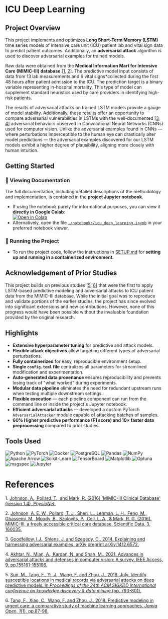 # ICU Deep Learning  

## Project Overview  

This project implements and optimizes **Long Short-Term Memory (LSTM)** time series models of intensive care unit (ICU) patient lab and vital sign data to predict patient outcomes. Additionally, an **adversarial attack** algorithm is used to discover adversarial examples for trained models.  

Raw data were obtained from the **Medical Information Mart for Intensive Care (MIMIC-III) database** [[1](#ref_01), [2](#ref_02)]. The predictive model input consists of data from 13 lab measurements and 6 vital signs*collected during the first 48 hours after patient admission to the ICU. The prediction target is a binary variable representing in-hospital mortality. This type of model can supplement standard heuristics used by care providers in identifying high-risk patients.  

The results of adversarial attacks on trained LSTM models provide a gauge of model stability. Additionally, these results offer an opportunity to compare adversarial vulnerabilities in LSTMs with the well-documented [[3](#ref_03), [4](#ref_04)] adversarial behaviors observed in Convolutional Neural Networks (CNNs) used for computer vision. Unlike the adversarial examples found in CNNs — where perturbations imperceptible to the human eye can drastically alter model predictions — the adversarial examples discovered for our LSTM models exhibit a higher degree of plausibility, aligning more closely with human intuition.  

## **Getting Started**  

### **📌 Viewing Documentation**  
The full documentation, including detailed descriptions of the methodology and implementation, is contained in the **project Jupyter notebook**.  
- If using the notebook purely for informational purposes, you can view it **directly in Google Colab**:  
[![Open in Colab](https://colab.research.google.com/assets/colab-badge.svg)](https://colab.research.google.com/github/duanegoodner/lstm_adversarial_attack/blob/main/notebooks/icu_deep_learning.ipynb)  
- Alternatively, open the file [`./notebooks/icu_deep_learning.ipynb`](notebooks/icu_deep_learning.ipynb) in your preferred notebook viewer.  

### **🚀 Running the Project**  
- To run the project code, follow the instructions in [SETUP.md](SETUP.md) for **setting up and running in a containerized environment**.  

## **Acknowledgement of Prior Studies**  

This project builds on previous studies [[5](#ref_05), [6](#ref_06)] that were the first to apply LSTM-based predictive modeling and adversarial attacks to ICU patient data from the MIMIC-III database. While the initial goal was to reproduce and validate portions of the earlier studies, the project has since evolved into significant extensions and new contributions. However, none of this progress would have been possible without the invaluable foundation provided by the original research.  

## **Highlights**  

- **Extensive hyperparameter tuning** for predictive and attack models.  
- **Flexible attack objectives** allow targeting different types of adversarial perturbations.  
- **Fully containerized** for easy, reproducible environment setup.  
- **Single `config.toml` file** centralizes all parameters for streamlined modification and experimentation.  
- **Auto-generated data provenance** ensures reproducibility and prevents losing track of "what worked" during experiments.  
- **Modular data pipeline** eliminates the need for redundant upstream runs when testing multiple downstream settings.  
- **Flexible execution** — each pipeline component can run from the command line or inside the project's Jupyter notebook.  
- **Efficient adversarial attacks** — developed a custom PyTorch `AdversarialAttacker` module capable of attacking batches of samples.  
- **60% Higher predictive performance (F1 score) and 10× faster data preprocessing** compared to prior studies.  

## **Tools Used**  

![Python](https://img.shields.io/badge/Python-3.9%2B-blue?logo=python) ![PyTorch](https://img.shields.io/badge/PyTorch-%23EE4C2C?logo=pytorch&logoColor=white) ![Docker](https://img.shields.io/badge/Docker-2496ED?logo=docker&logoColor=white) ![PostgreSQL](https://img.shields.io/badge/PostgreSQL-336791?logo=postgresql&logoColor=white) ![Pandas](https://img.shields.io/badge/Pandas-150458?logo=pandas&logoColor=white) ![NumPy](https://img.shields.io/badge/NumPy-013243?logo=numpy&logoColor=white) ![Apache Arrow](https://img.shields.io/badge/Apache%20Arrow-0E77B3?logo=apache) ![Scikit-Learn](https://img.shields.io/badge/Scikit--Learn-F7931E?logo=scikit-learn&logoColor=white) ![TensorBoard](https://img.shields.io/badge/TensorBoard-FF6F00?logo=tensorflow&logoColor=white) ![Matplotlib](https://img.shields.io/badge/Matplotlib-11557C?logo=plotly&logoColor=white) ![Optuna](https://img.shields.io/badge/Optuna-7C3AED?logo=python&logoColor=white) ![msgspec](https://img.shields.io/badge/msgspec-blue) ![Jupyter](https://img.shields.io/badge/Jupyter-F37626.svg?&logo=Jupyter&logoColor=white)



# References


<a><a id="ref_01">1.</a> </a>[Johnson, A., Pollard, T., and Mark, R. (2016) 'MIMIC-III Clinical Database' (version 1.4), *PhysioNet*.](https://doi.org/10.13026/C2XW26) 

<a id="ref_02">2.</a> [Johnson, A. E. W., Pollard, T. J., Shen, L., Lehman, L. H., Feng, M., Ghassemi, M., Moody, B., Szolovits, P., Celi, L. A., & Mark, R. G. (2016). MIMIC-III, a freely accessible critical care database. Scientific Data, 3, 160035.](https://www.nature.com/articles/sdata201635)

<a id="ref_03">3.</a> [Goodfellow, I.J., Shlens, J. and Szegedy, C., 2014. Explaining and harnessing adversarial examples. arXiv preprint arXiv:1412.6572.](https://arxiv.org/abs/1412.6572)

<a id="ref_04">4.</a> [Akhtar, N., Mian, A., Kardan, N. and Shah, M., 2021. Advances in adversarial attacks and defenses in computer vision: A survey. IEEE Access, 9, pp.155161-155196.](https://arxiv.org/abs/2108.00401)

<a id="ref_05">5.</a> [Sun, M., Tang, F., Yi, J., Wang, F. and Zhou, J., 2018, July. Identify susceptible locations in medical records via adversarial attacks on deep predictive models. In *Proceedings of the 24th ACM SIGKDD international conference on knowledge discovery & data mining* (pp. 793-801).](https://dl.acm.org/doi/10.1145/3219819.3219909)

<a id="ref_06">6.</a> [Tang, F., Xiao, C., Wang, F. and Zhou, J., 2018. Predictive modeling in urgent care: a comparative study of machine learning approaches. *Jamia Open*, *1*(1), pp.87-98.](https://academic.oup.com/jamiaopen/article/1/1/87/5032901)

